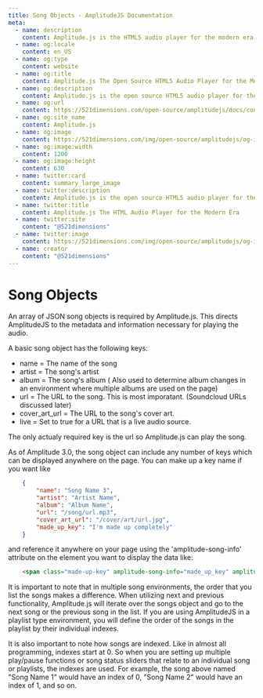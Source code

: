 ```yaml
---
title: Song Objects - AmplitudeJS Documentation
meta:
  - name: description
    content: Amplitude.js is the HTML5 audio player for the modern era. Using no dependencies, take control of the browser and design a web audio player the way you want it to look.
  - name: og:locale
    content: en_US
  - name: og:type
    content: website
  - name: og:title
    content: Amplitude.js The Open Source HTML5 Audio Player for the Modern Era
  - name: og:description
    content: Amplitude.js is the open source HTML5 audio player for the modern era. Using no dependencies, take control of the browser and design an audio player the way you want it to look.
  - name: og:url
    content: https://521dimensions.com/open-source/amplitudejs/docs/configuration/song-objects.html
  - name: og:site_name
    content: Amplitude.js
  - name: og:image
    content: https://521dimensions.com/img/open-source/amplitudejs/og-image-amplitudejs.png
  - name: og:image:width
    content: 1200
  - name: og:image:height
    content: 630
  - name: twitter:card
    content: summary_large_image
  - name: twitter:description
    content: Amplitude.js is the open source HTML5 audio player for the modern era. Using no dependencies, take control of the browser and design an audio player the way you want it to look. Available for free on Github.
  - name: twitter:title
    content: Amplitude.js The HTML Audio Player for the Modern Era
  - name: twitter:site
    content: "@521dimensions"
  - name: twitter:image
    content: https://521dimensions.com/img/open-source/amplitudejs/og-image-amplitudejs.png
  - name: creator
    content: "@521dimensions"
---
```


# Song Objects

An array of JSON song objects is required by Amplitude.js.  This directs
AmplitudeJS to the metadata and information necessary for playing the audio.

A basic song object has the following keys:

* name = The name of the song
* artist = The song's artist
* album = The song's album ( Also used to determine album changes in an
	environment where multiple albums are used on the page)
* url = The URL to the song. This is most imporatant.  (Soundcloud URLs
	discussed later)
* cover_art_url = The URL to the song's cover art.
* live = Set to true for a URL that is a live audio source.

The only actualy required key is the url so Amplitude.js can play the song.

As of Amplitude 3.0, the song object can include any number of keys which can
be displayed anywhere on the page. You can make up a key name if you want like

```json
	{
		"name": "Song Name 3",
		"artist": "Artist Name",
		"album": "Album Name",
		"url": "/song/url.mp3",
		"cover_art_url": "/cover/art/url.jpg",
		"made_up_key": "I'm made up completely"
	}
```

and reference it anywhere on your page using the 'amplitude-song-info' attribute
on the element you want to display the data like:

```html
	<span class="made-up-key" amplitude-song-info="made_up_key" amplitude-main-song-info="true"></span>
```

It is important to note that in multiple song environments, the order that you
list the songs makes a difference. When utilizing next and previous
functionality, Amplitude.js will iterate over the songs object and go to the
next song or the previous song in the list. If you are using AmplitudeJS in a
playlist type environment, you will define the order of the songs in the playlist
by their individual indexes.

It is also important to note how songs are indexed. Like in almost all
programming, indexes start at 0.  So when you are setting up multiple play/pause
functions or song status sliders that relate to an individual song or playlists,
the indexes are used. For example, the song above named "Song Name 1" would have
an index of 0, "Song Name 2" would have an index of 1, and so on.
